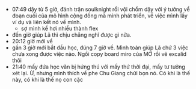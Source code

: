 - 07:49 dậy từ 5 giờ, đánh trận soulknight rồi vội chồm dậy với ý tưởng về đoạn cuối của mô hình cộng đồng mà mình phát triển, về việc mình lấy ví dụ và liên kết nó về mình.
	- sợ mình kể hơi nhiều thành flex
- đến giờ giúp Lã thì chịu chẳng nghĩ được gì nữa.
- 20:12 giờ mới về
- gần 3 giờ mới bắt đầu học, đúng 7 giờ về. Mình toàn giúp Lã chứ 3 việc chưa xong được việc nào. Ngồi copy board miro của MỞ rồi vẽ excalid thôi
- 21:40 mấy đứa học văn bị hứng thú với mấy thứ thời đại, mấy tư tưởng xét lại. Ừ, nhưng mình thích về phe Chu Giang chửi bọn nó. Có khi là thế này, có khi là thế nọ con cặc